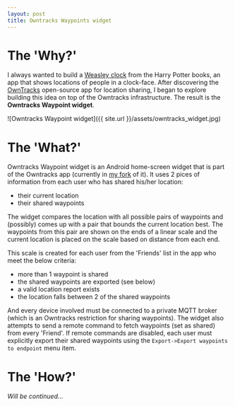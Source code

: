 ```yaml
---
layout: post
title: Owntracks Waypoints widget
---
```


# The 'Why?'

I always wanted to build a [Weasley
clock](http://harrypotter.wikia.com/wiki/Weasley_Clock) from the Harry
Potter books, an app that shows locations of people in a
clock-face. After discovering the [OwnTracks](http://owntracks.org)
open-source app for location sharing, I began to explore building this
idea on top of the Owntracks infrastructure. The result is the
__Owntracks Waypoint widget__.

![Owntracks Waypoint widget]({{ site.url }}/assets/owntracks_widget.jpg)

# The 'What?'

Owntracks Waypoint widget is an Android home-screen widget that is
part of the Owntracks app (currently in [my
fork](https://github.com/nma83/android/tree/waypoints_widget) of
it). It uses 2 pices of information from each user who has shared
his/her location:

 * their current location
 * their shared waypoints

The widget compares the location with all possible pairs of waypoints
and (possibly) comes up with a pair that bounds the current location
best. The waypoints from this pair are shown on the ends of a linear
scale and the current location is placed on the scale based on
distance from each end.

This scale is created for each user from the 'Friends' list in the app
who meet the below criteria:

 * more than 1 waypoint is shared
 * the shared waypoints are exported (see below)
 * a valid location report exists
 * the location falls between 2 of the shared waypoints

And every device involved must be connected to a private MQTT broker
(which is an Owntracks restriction for sharing waypoints).
The widget also attempts to send a remote command to fetch waypoints
(set as shared) from every 'Friend'. If remote commands are disabled,
each user must explicitly export their shared waypoints using the
`Export->Export waypoints to endpoint` menu item.

# The 'How?'

_Will be continued..._
